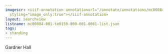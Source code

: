 ```yaml
---
imagescr: <iiif-annotation annotationurl="/annotate/annotations/mc00084-001-te0159-000-001-0001-006.json"
  styling="image_only:true"></iiif-annotation>
layout: searchview
listname: mc00084-001-te0159-000-001-0001-list.json
tags:
- standing
---
```

Gardner Hall
